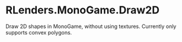 # RLenders.MonoGame.Draw2D

Draw 2D shapes in MonoGame, without using textures. Currently only supports convex polygons.
